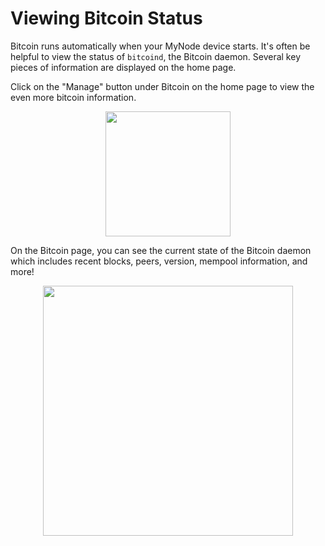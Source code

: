 # Viewing Bitcoin Status

Bitcoin runs automatically when your MyNode device starts. It's often be helpful to view the status of `bitcoind`, the Bitcoin daemon. Several key pieces of information are displayed on the home page.

Click on the "Manage" button under Bitcoin on the home page to view the even more bitcoin information.

<center>
  <figure>
    <img src="/images/bitcoin/bitcoin-status-1.png" alt="" style="width: 200px">
  </figure>
</center>

On the Bitcoin page, you can see the current state of the Bitcoin daemon which includes recent blocks, peers, version, mempool information, and more!

<center>
  <figure>
    <img src="/images/bitcoin/bitcoin-status-2.png" alt="" style="width: 400px">
  </figure>
</center>
